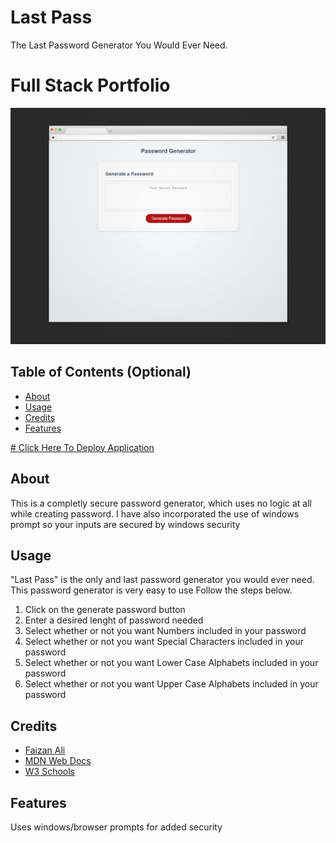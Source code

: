 # Last Pass
The Last Password Generator You Would Ever Need.

# Full Stack Portfolio
 ![alt text](Assets/Images/mockup.png)


## Table of Contents (Optional)
- [About](#about)
- [Usage](#usage)
- [Credits](#credits)
- [Features](#features)

<a href="https://github.com/alifaizan786-op/Last_Pass"># Click Here To Deploy Application</a>


## About
This is a completly secure password generator, which uses no logic at all while creating password. I have also incorporated the use of windows prompt so your inputs are secured by windows security


## Usage
"Last Pass" is the only and last password generator you would ever need. This password generator is very easy to use Follow the steps below.
1) Click on the generate password button
2) Enter a desired lenght of password needed
3) Select whether or not you want Numbers included in your password
4) Select whether or not you want Special Characters included in your password
5) Select whether or not you want Lower Case Alphabets included in your password
6) Select whether or not you want Upper Case Alphabets included in your password

## Credits
- [Faizan Ali](https://github.com/alifaizan786-op)
- [MDN Web Docs](https://developer.mozilla.org/en-US/)
- [W3 Schools](https://www.w3schools.com/)

## Features
Uses windows/browser prompts for added security




